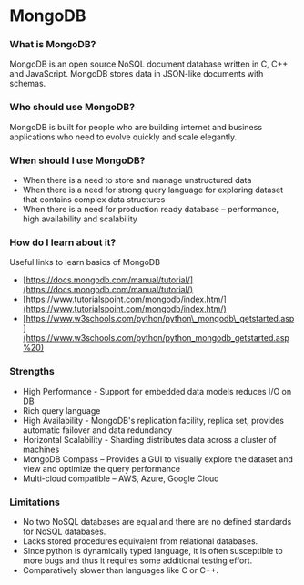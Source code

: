# MongoDB

### What is MongoDB?

MongoDB is an open source NoSQL document database written in C, C++ and JavaScript. MongoDB stores data in JSON-like documents with schemas.

### Who should use MongoDB?

MongoDB is built for people who are building internet and business applications who need to evolve quickly and scale elegantly.

### When should I use MongoDB?

- When there is a need to store and manage unstructured data
- When there is a need for strong query language for exploring dataset that contains complex data structures
- When there is a need for production ready database – performance, high availability and scalability

### How do I learn about it?

Useful links to learn basics of MongoDB

- [https://docs.mongodb.com/manual/tutorial/](https://docs.mongodb.com/manual/tutorial/)
- [https://www.tutorialspoint.com/mongodb/index.htm/](https://www.tutorialspoint.com/mongodb/index.htm/)
- [https://www.w3schools.com/python/python\_mongodb\_getstarted.asp](https://www.w3schools.com/python/python_mongodb_getstarted.asp%20)

### Strengths

- High Performance - Support for embedded data models reduces I/O on DB
- Rich query language
- High Availability - MongoDB&#39;s replication facility, replica set, provides automatic failover and data redundancy
- Horizontal Scalability - Sharding distributes data across a cluster of machines
- MongoDB Compass – Provides a GUI to visually explore the dataset and view and optimize the query performance
- Multi-cloud compatible – AWS, Azure, Google Cloud

### Limitations

- No two NoSQL databases are equal and there are no defined standards for NoSQL databases.
- Lacks stored procedures equivalent from relational databases.
- Since python is dynamically typed language, it is often susceptible to more bugs and thus it requires some additional testing effort.
- Comparatively slower than languages like C or C++.

